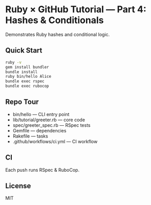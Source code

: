 # Ruby × GitHub Tutorial — Part 4: Hashes & Conditionals

Demonstrates Ruby hashes and conditional logic.

## Quick Start
```bash
ruby -v
gem install bundler
bundle install
ruby bin/hello Alice
bundle exec rspec
bundle exec rubocop
```

## Repo Tour
- bin/hello — CLI entry point
- lib/tutorial/greeter.rb — core code
- spec/greeter_spec.rb — RSpec tests
- Gemfile — dependencies
- Rakefile — tasks
- .github/workflows/ci.yml — CI workflow

## CI
Each push runs RSpec & RuboCop.

## License
MIT
